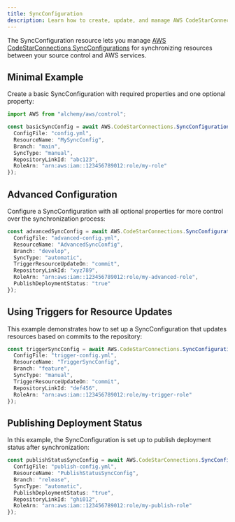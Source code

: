 ```yaml
---
title: SyncConfiguration
description: Learn how to create, update, and manage AWS CodeStarConnections SyncConfigurations using Alchemy Cloud Control.
---
```



The SyncConfiguration resource lets you manage [AWS CodeStarConnections SyncConfigurations](https://docs.aws.amazon.com/codestarconnections/latest/userguide/) for synchronizing resources between your source control and AWS services.

## Minimal Example

Create a basic SyncConfiguration with required properties and one optional property:

```ts
import AWS from "alchemy/aws/control";

const basicSyncConfig = await AWS.CodeStarConnections.SyncConfiguration("basicSyncConfig", {
  ConfigFile: "config.yml",
  ResourceName: "MySyncConfig",
  Branch: "main",
  SyncType: "manual",
  RepositoryLinkId: "abc123",
  RoleArn: "arn:aws:iam::123456789012:role/my-role"
});
```

## Advanced Configuration

Configure a SyncConfiguration with all optional properties for more control over the synchronization process:

```ts
const advancedSyncConfig = await AWS.CodeStarConnections.SyncConfiguration("advancedSyncConfig", {
  ConfigFile: "advanced-config.yml",
  ResourceName: "AdvancedSyncConfig",
  Branch: "develop",
  SyncType: "automatic",
  TriggerResourceUpdateOn: "commit",
  RepositoryLinkId: "xyz789",
  RoleArn: "arn:aws:iam::123456789012:role/my-advanced-role",
  PublishDeploymentStatus: "true"
});
```

## Using Triggers for Resource Updates

This example demonstrates how to set up a SyncConfiguration that updates resources based on commits to the repository:

```ts
const triggerSyncConfig = await AWS.CodeStarConnections.SyncConfiguration("triggerSyncConfig", {
  ConfigFile: "trigger-config.yml",
  ResourceName: "TriggerSyncConfig",
  Branch: "feature",
  SyncType: "manual",
  TriggerResourceUpdateOn: "commit",
  RepositoryLinkId: "def456",
  RoleArn: "arn:aws:iam::123456789012:role/my-trigger-role"
});
```

## Publishing Deployment Status

In this example, the SyncConfiguration is set up to publish deployment status after synchronization:

```ts
const publishStatusSyncConfig = await AWS.CodeStarConnections.SyncConfiguration("publishStatusSyncConfig", {
  ConfigFile: "publish-config.yml",
  ResourceName: "PublishStatusSyncConfig",
  Branch: "release",
  SyncType: "automatic",
  PublishDeploymentStatus: "true",
  RepositoryLinkId: "ghi012",
  RoleArn: "arn:aws:iam::123456789012:role/my-publish-role"
});
```
